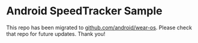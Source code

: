 
Android SpeedTracker Sample
===========================

This repo has been migrated to [github.com/android/wear-os][1]. Please check that repo for future updates. Thank you!

[1]: https://github.com/android/wear-os

